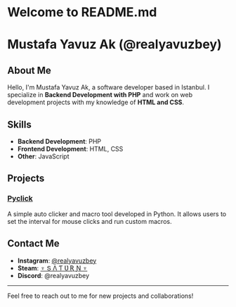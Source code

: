 # Welcome to README.md
# Mustafa Yavuz Ak (@realyavuzbey)

## About Me

Hello, I'm Mustafa Yavuz Ak, a software developer based in Istanbul. I specialize in **Backend Development with PHP** and work on web development projects with my knowledge of **HTML and CSS**.

## Skills

- **Backend Development**: PHP
- **Frontend Development**: HTML, CSS
- **Other**: JavaScript

## Projects

### [Pyclick](https://github.com/realyavuzbeyad/auto-clicker-macro)
A simple auto clicker and macro tool developed in Python. It allows users to set the interval for mouse clicks and run custom macros.

## Contact Me

- **Instagram**: [@realyavuzbey](https://www.instagram.com/realyavuzbey)
- **Steam**: [♆ Տ Λ Ƭ Ʋ Ʀ Ɲ ♆](https://steamcommunity.com/id/saturntheking)
- **Discord**: @realyavuzbey

---

Feel free to reach out to me for new projects and collaborations!
